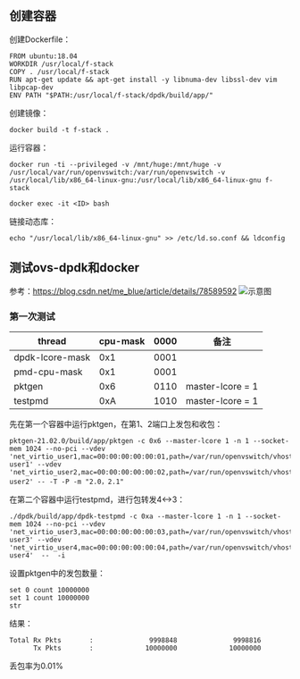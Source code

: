 ## 创建容器
创建Dockerfile：
```
FROM ubuntu:18.04
WORKDIR /usr/local/f-stack
COPY . /usr/local/f-stack
RUN apt-get update && apt-get install -y libnuma-dev libssl-dev vim libpcap-dev
ENV PATH "$PATH:/usr/local/f-stack/dpdk/build/app/"
```

创建镜像：
```
docker build -t f-stack .
```

运行容器：
```
docker run -ti --privileged -v /mnt/huge:/mnt/huge -v /usr/local/var/run/openvswitch:/var/run/openvswitch -v /usr/local/lib/x86_64-linux-gnu:/usr/local/lib/x86_64-linux-gnu f-stack
```

```
docker exec -it <ID> bash
```

链接动态库：
```
echo "/usr/local/lib/x86_64-linux-gnu" >> /etc/ld.so.conf && ldconfig
```

## 测试ovs-dpdk和docker
参考：https://blog.csdn.net/me_blue/article/details/78589592
![示意图](images/container-ovs-dpdk.jpg)

### 第一次测试

|  thread          | cpu-mask | 0000 | 备注 |
|  ----            | ----     | ---- | ---- |
| dpdk-lcore-mask  | 0x1      | 0001 |      |
| pmd-cpu-mask     | 0x1      | 0001 |      |
| pktgen           | 0x6      | 0110 | master-lcore = 1 |
| testpmd          | 0xA      | 1010 | master-lcore = 1 |

先在第一个容器中运行pktgen，在第1、2端口上发包和收包：
```
pktgen-21.02.0/build/app/pktgen -c 0x6 --master-lcore 1 -n 1 --socket-mem 1024 --no-pci --vdev 'net_virtio_user1,mac=00:00:00:00:00:01,path=/var/run/openvswitch/vhost-user1' --vdev 'net_virtio_user2,mac=00:00:00:00:00:02,path=/var/run/openvswitch/vhost-user2' -- -T -P -m "2.0，2.1"
```

在第二个容器中运行testpmd，进行包转发4<->3：
```
./dpdk/build/app/dpdk-testpmd -c 0xa --master-lcore 1 -n 1 --socket-mem 1024 --no-pci --vdev 'net_virtio_user3,mac=00:00:00:00:00:03,path=/var/run/openvswitch/vhost-user3' --vdev 'net_virtio_user4,mac=00:00:00:00:00:04,path=/var/run/openvswitch/vhost-user4'  --  -i
```

设置pktgen中的发包数量：
```
set 0 count 10000000
set 1 count 10000000
str
```

结果：
```
Total Rx Pkts       :              9998848              9998816                     
      Tx Pkts       :             10000000             10000000
```
丢包率为0.01%
